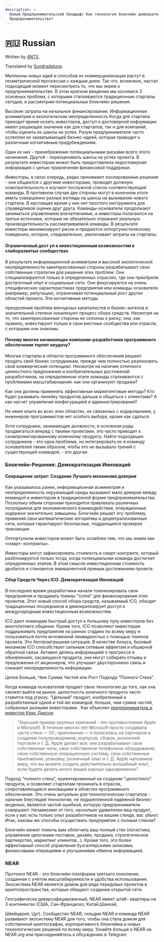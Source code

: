 ```yaml
---
description: >-
  Новый Предпринимательский Ландшафт Как технология блокчейн демократизирует
  Предпринимательство?
---
```


# 🇷🇺 Russian

Written by [4NTS](https://nearguilds.com/documentation/).&#x20;

Translated by [Sundradelune](https://gov.near.org/t/sandbox-november-reward-claim-of-sundradelune-russian-translations-for-and-via-near-education-part-2-sundradelune-9340/9960).&#x20;

Миллионы новых идей и способов их коммерциализации растут в геометрической прогрессии с каждым днем. Так что, возможно, настал подходящий момент пересмотреть то, что мы знаем о предпринимательстве. В этом кратком введении мы коснемся 3 основных проблем, с которыми сталкиваются традиционные стартапы сегодня, и рассмотрим потенциальные блокчейн-решения.

Высокие затраты на начальное финансирование: Информационная асимметрия и экологическая неопределенность Когда для стартапа приходит время искать инвесторов, доступ к достоверной информации имеет решающее значение как для стартапов, так и для компаний, чтобы оценить их шансы на успех. Разум предпринимателя часто ослеплен их захватывающей бизнес-идеей, которая приводит к различным когнитивным предубеждениям.

Один из них - пренебрежение потенциальными рисками всего этого начинания. Другой - переоценивать шансы на успех проекта. В результате инвесторам может быть предоставлена недостоверная информация с целью привлечения финансовой поддержки.

Инвесторы, в свою очередь, редко принимают изолированные решения - они общаются с другими инвесторами, проводят должную осмотрительность и изучают послужной список соответствующей команды. В противном случае две стороны могут в конечном итоге иметь совершенно разные взгляды на шансы на выживание нового стартапа. В настоящее время у них нет простого инструмента для справедливой оценки друг друга. Команды-основатели продолжают заниматься управлением впечатлениями, а инвесторы полагаются на третьи источники, которые не обязательно отражают реальную производительность рассматриваемой команды. В результате инвесторы минимизируют риски и предаются оппортунистическому поведению, которое, следовательно, увеличивает затраты на стартапы.

#### Ограниченный дост уп к инвестиционным возможностям в слаборазвитых сообществах

В результате информационной асимметрии и высокой экологической неопределенности заинтересованные стороны разрабатывают свои собственные стратегии для решения этих проблем. Они специализируются только в определенных отраслях, где они приобрели достаточный опыт и социальные сети. Они фокусируются на очень специфических характеристиках предприятия или команды-основателя (например, репутации), ограничивая потенциальный рост других областей проекта. Эти когнитивные методы

преодоления проблем венчурных капиталистов и бизнес-ангелов в значительной степени локализуют процесс сбора средств. Несмотря на то, что заинтересованные стороны не склонны к риску, они, как правило, инвестируют только в свои местные сообщества или отрасли, с которыми они знакомы.

#### Почему многие начинающие компании-разработчики программного обеспечения терпят неудачу?

Многие стартапы в области программного обеспечения решают продать свой бизнес сотрудникам, прежде чем полностью реализовать свой коммерческий потенциал. Несмотря на наличие отличного ценностного предложения и изобретательных достижений разработчиков, на определенном этапе команды сталкиваются с проблемами масштабирования: как они организуют продажи?

Как они должны применять эффективные маркетинговые методы? Кто будет развивать линейку продуктов дальше и общаться с клиентами? А как насчет управления конфигурацией и администрирования?

Не имея опыта во всех этих областях, не связанных с кодированием, у инженеров-программистов нет особого выбора, кроме как сдаться.

Хотя сотрудники, занимающие должности, в основном рады продвигаться вперед с такими проектами, это часто приводит к скомпрометированному конечному продукту. Найти подходящих сотрудников - это одна проблема, но интегрировать их в команду основателей таким образом, чтобы это не вызывало трений с существующей командой, - это другая.

### Блокчейн-Решения: Демократизация Инноваций

#### Сокращение затрат: Создание Лучшего механизма доверия

Как указывалось ранее, информационная асимметрия и неопределенность окружающей среды вызывают мало доверия между командой и инвестором в традиционной форме предпринимательства. Поскольку обеим сторонам приходится привлекать различных посредников для экономического взаимодействия, операционные издержки значительно завышены. Блокчейн решает эту проблему, применяя свои математические алгоритмы и децентрализованные сети, которые гарантируют безопасные, поддающиеся проверке транзакции.

Оппортунизм инвесторов может быть ослаблен тем, что мы знаем как «смарт- контракты».

Инвесторы могут зафиксировать стоимость в смарт-контракте, который разблокируется только тогда, когда потенциальная команда достигнет определенных этапов. В этом смысле инвестиционная стоимость дробится и становится эквивалентной прямым достижениям проекта.

#### Сбор Средств Через ICO: Демократизация Инноваций

В последнее время разработчики начали токенизировать свои предприятия и продавать токены “толпе” для финансирования этих проектов. Этот новый способ сбора средств, называемый ICO, обходит традиционных посредников и демократизирует доступ к международным инвестиционным возможностям.&#x20;

ICO дают командам быстрый доступ к большому пулу инвесторов без многолетнего общения. Кроме того, ICO позволяют инвесторам поддерживать предприятия на ранних стадиях по всему миру и пользоваться почти мгновенной ликвидностью с помощью токенов проекта. Это беспроигрышная ситуация. В качестве бонуса, базовый механизм ICO способствует сильным сетевым эффектам и обширной обратной связи. Активно делясь информацией о прогрессе и обновлениях, касающихся продукта, они могут собирать отзывы и предложения от акционеров, что улучшает двустороннюю связь и снижает неопределенность информации.

Целое Больше, Чем Сумма Частей или Рост Подхода “Полного Стека”.

Когда команда основателей продает свою технологию до того, как она сможет выйти на рынок, целостность конечного продукта часто ставится под угрозу. “Цельный” продукт, изобретенный и разработанный одной и той же командой, больше, чем сумма частей, собранных разными инвесторами . Как объяснил [предприниматель и инвестор Крис Диксон](https://future.a16z.com/full-stack-startup/).

> “Хороший пример крупных компаний - это противостояние Apple и Microsoft. В течение многих лет Microsoft просто создавала части стека — ОС, приложения — и полагалась на партнеров в создании полупроводников, корпусов, сборок, розничной торговли и т. Д. Apple делает все: они разрабатывают свои собственные чипы, свое собственное телефонное оборудование, свою собственную операционную систему, свои собственные приложения, упаковку, розничный опыт и т. Д. Apple напомнила миру, что вы можете создать действительно волшебный опыт, если будете делать много вещей хорошо одновременно”.

Подход "полного стека”, ориентированный на создание “целостного” продукта, к позволяет стартапам проникать в отрасли, сопротивляющиеся инновациям в областях программного обеспечения. Это очень актуально для технологических стартапов - наличие блестящей технологии, не подкрепленной надежной бизнес-моделью, является частой ошибкой, которую предприниматели совершают. Независимо от того, насколько удивителен ваш продукт, если у вас есть только опыт разработчиков на вашем стенде, вас убьют. Итак, каковы же способы осуществить предприятие с полным стеком?

Блокчейн может помочь вам облегчить ваш полный стек (логистика, управление цепочками поставок, дизайн, продажи, стратегическое партнерство, маркетинг клиентов...). Кроме того, это более эффективный способ управления бухгалтерскими записями, финансовыми операциями и улучшениями обмена информацией.

### NEAR

Протокол NEAR - это блокчейн-платформа третьего поколения, созданная с учетом масштабируемости и удобства использования. Экосистема NEAR является домом для ряда передовых проектов в криптопространстве, которые обещают создание открытой сети.

Географически диверсифицированный, NEAR имеет штаб- квартиры на 3 континентах (США, Сан-Франциско; Китай,Шанхай;

Швейцария, Цуг). Сообщество NEAR, гильдии NEAR и команда NEAR развивают экосистему NEAR для того, чтобы она стала домом для собственной криптографии, корпоративного блокчейна и новых технологических решений по всему миру. Узнайте больше о NEAR на NEAR.org или присоединяйтесь к обсуждению в Telegram
